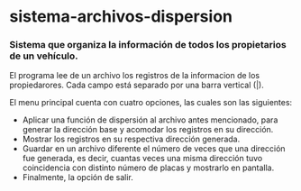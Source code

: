 # sistema-archivos-dispersion

<h3>Sistema que organiza la información de todos los propietarios de un vehículo.</h3>


<p>El programa lee de un archivo los registros de la informacion de los propiedarores. Cada campo está separado por una barra vertical (|).</p>
<p>El menu principal cuenta con cuatro opciones, las cuales son las siguientes:</p>

<ul>
  <li>Aplicar una función de dispersión al archivo antes mencionado, para generar la dirección base y acomodar los registros en su dirección.</li>
  <li>Mostrar los registros en su respectiva dirección generada.</li>
  <li>Guardar en un archivo diferente el número de veces que una dirección fue generada, es decir, cuantas veces una misma dirección tuvo coincidencia con distinto número de placas y mostrarlo en pantalla.</li>
  <li>Finalmente, la opción de salir.</li>
</ul>
